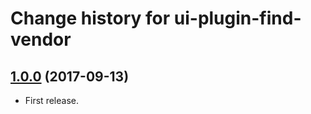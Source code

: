 # Change history for ui-plugin-find-vendor

## [1.0.0](https://github.com/folio-org/ui-plugin-find-vendor/tree/v1.0.0) (2017-09-13)

* First release.
